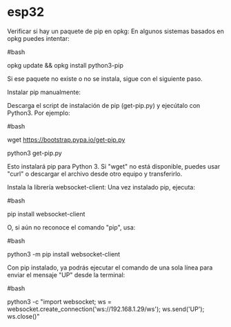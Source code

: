 # esp32

Verificar si hay un paquete de pip en opkg:
En algunos sistemas basados en opkg puedes intentar:

#bash


opkg update && opkg install python3-pip


Si ese paquete no existe o no se instala, sigue con el siguiente paso.

Instalar pip manualmente:

Descarga el script de instalación de pip (get-pip.py) y ejecútalo con Python3. Por ejemplo:

#bash

wget https://bootstrap.pypa.io/get-pip.py

python3 get-pip.py

Esto instalará pip para Python 3. Si "wget" no está disponible, puedes usar "curl" o descargar el archivo desde otro equipo y transferirlo.

Instala la librería websocket-client:
Una vez instalado pip, ejecuta:

#bash


pip install websocket-client

O, si aún no reconoce el comando "pip", usa:

#bash

python3 -m pip install websocket-client

Con pip instalado, ya podrás ejecutar el comando de una sola línea para enviar el mensaje "UP" desde la terminal:

#bash

python3 -c "import websocket; ws = websocket.create_connection('ws://192.168.1.29/ws'); ws.send('UP'); ws.close()"
